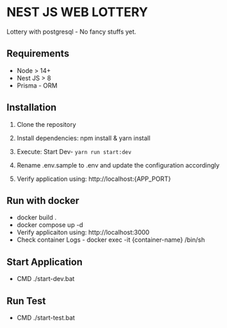 # NEST JS WEB LOTTERY

Lottery with postgresql - No fancy stuffs yet.

## Requirements

- Node > 14+
- Nest JS > 8
- Prisma - ORM

## Installation

1. Clone the repository
2. Install dependencies: npm install & yarn install
3. Execute:
   Start Dev- `yarn run start:dev`

4. Rename .env.sample to .env and update the configuration accordingly
5. Verify application using: http://localhost:{APP_PORT}

## Run with docker

- docker build .
- docker compose up -d
- Verify applicaiton using: http://localhost:3000
- Check container Logs - docker exec -it {container-name} /bin/sh

## Start Application

- CMD ./start-dev.bat

## Run Test

- CMD ./start-test.bat
